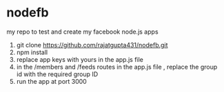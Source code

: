 nodefb
======

my repo to test and create my facebook node.js apps

1. git clone https://github.com/rajatgupta431/nodefb.git
2. npm install
3. replace app keys with yours in the app.js file 
4. in the /members and /feeds routes in the app.js file , replace the group id with the required group ID 
5. run the app at port 3000
